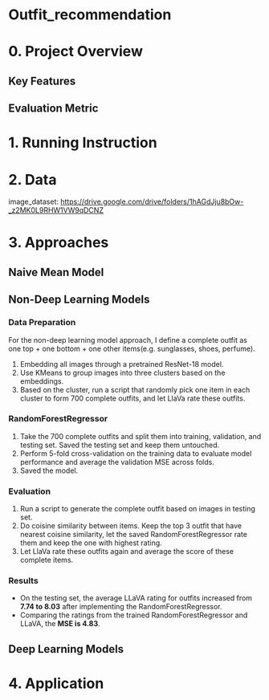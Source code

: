 # Outfit_recommendation

# 0. Project Overview
## Key Features
## Evaluation Metric
# 1. Running Instruction
# 2. Data
image_dataset: https://drive.google.com/drive/folders/1hAGdJju8bOw-_z2MK0L9RHW1VW9qDCNZ
# 3. Approaches
## Naive Mean Model
## Non-Deep Learning Models
### Data Preparation
For the non-deep learning model approach, I define a complete outfit as one top + one bottom + one other items(e.g. sunglasses, shoes, perfume). 
1. Embedding all images through a pretrained ResNet-18 model.
2. Use KMeans to group images into three clusters based on the embeddings.
3. Based on the cluster, run a script that randomly pick one item in each cluster to form 700 complete outfits, and let LlaVa rate these outfits.
### RandomForestRegressor
1. Take the 700 complete outfits and split them into training, validation, and testing set. Saved the testing set and keep them untouched. 
2. Perform 5-fold cross-validation on the training data to evaluate model performance and average the validation MSE across folds.
3. Saved the model.
### Evaluation
1. Run a script to generate the complete outfit based on images in testing set.
2. Do coisine similarity between items. Keep the top 3 outfit that have nearest coisine similarity, let the saved RandomForestRegressor rate them and keep the one with highest rating.
3. Let LlaVa rate these outfits again and average the score of these complete items.
### Results
- On the testing set, the average LLaVA rating for outfits increased from **7.74 to 8.03** after implementing the RandomForestRegressor.
- Comparing the ratings from the trained RandomForestRegressor and LLaVA, the **MSE is 4.83**.


## Deep Learning Models
# 4. Application
